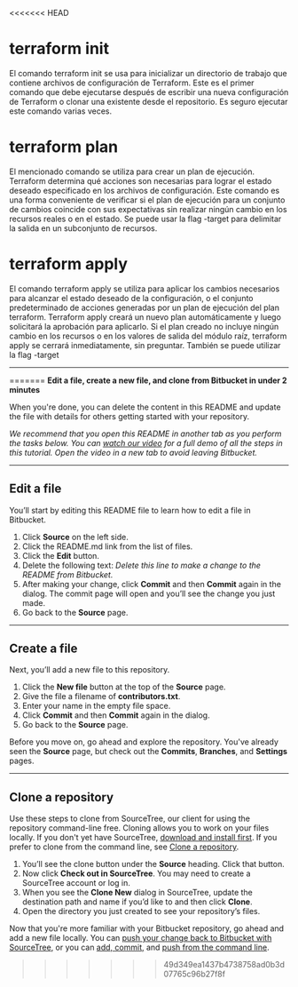 <<<<<<< HEAD
# terraform init
El comando terraform init se usa para inicializar un directorio de trabajo que contiene archivos de configuración de Terraform. Este es el primer comando que debe ejecutarse después de escribir una nueva configuración de Terraform o clonar una existente desde el repositorio. Es seguro ejecutar este comando varias veces.


# terraform plan
El mencionado comando se utiliza para crear un plan de ejecución. Terraform determina qué acciones son necesarias para lograr el estado deseado especificado en los archivos de configuración.
Este comando es una forma conveniente de verificar si el plan de ejecución para un conjunto de cambios coincide con sus expectativas sin realizar ningún cambio en los recursos reales o en el estado. 
Se puede usar la flag -target para delimitar la salida en un subconjunto de recursos.


# terraform apply
El comando terraform apply se utiliza para aplicar los cambios necesarios para alcanzar el estado deseado de la configuración, o el conjunto predeterminado de acciones generadas por un plan de ejecución del plan terraform.
Terraform apply creará un nuevo plan automáticamente y luego solicitará la aprobación para aplicarlo. Si el plan creado no incluye ningún cambio en los recursos o en los valores de salida del módulo raíz, terraform apply se cerrará inmediatamente, sin preguntar.
También se puede utilizar la flag -target

--------------------------------------------------------------------------
=======
**Edit a file, create a new file, and clone from Bitbucket in under 2 minutes**

When you're done, you can delete the content in this README and update the file with details for others getting started with your repository.

*We recommend that you open this README in another tab as you perform the tasks below. You can [watch our video](https://youtu.be/0ocf7u76WSo) for a full demo of all the steps in this tutorial. Open the video in a new tab to avoid leaving Bitbucket.*

---

## Edit a file

You’ll start by editing this README file to learn how to edit a file in Bitbucket.

1. Click **Source** on the left side.
2. Click the README.md link from the list of files.
3. Click the **Edit** button.
4. Delete the following text: *Delete this line to make a change to the README from Bitbucket.*
5. After making your change, click **Commit** and then **Commit** again in the dialog. The commit page will open and you’ll see the change you just made.
6. Go back to the **Source** page.

---

## Create a file

Next, you’ll add a new file to this repository.

1. Click the **New file** button at the top of the **Source** page.
2. Give the file a filename of **contributors.txt**.
3. Enter your name in the empty file space.
4. Click **Commit** and then **Commit** again in the dialog.
5. Go back to the **Source** page.

Before you move on, go ahead and explore the repository. You've already seen the **Source** page, but check out the **Commits**, **Branches**, and **Settings** pages.

---

## Clone a repository

Use these steps to clone from SourceTree, our client for using the repository command-line free. Cloning allows you to work on your files locally. If you don't yet have SourceTree, [download and install first](https://www.sourcetreeapp.com/). If you prefer to clone from the command line, see [Clone a repository](https://confluence.atlassian.com/x/4whODQ).

1. You’ll see the clone button under the **Source** heading. Click that button.
2. Now click **Check out in SourceTree**. You may need to create a SourceTree account or log in.
3. When you see the **Clone New** dialog in SourceTree, update the destination path and name if you’d like to and then click **Clone**.
4. Open the directory you just created to see your repository’s files.

Now that you're more familiar with your Bitbucket repository, go ahead and add a new file locally. You can [push your change back to Bitbucket with SourceTree](https://confluence.atlassian.com/x/iqyBMg), or you can [add, commit,](https://confluence.atlassian.com/x/8QhODQ) and [push from the command line](https://confluence.atlassian.com/x/NQ0zDQ).
>>>>>>> 49d349ea1437b4738758ad0b3d07765c96b27f8f
